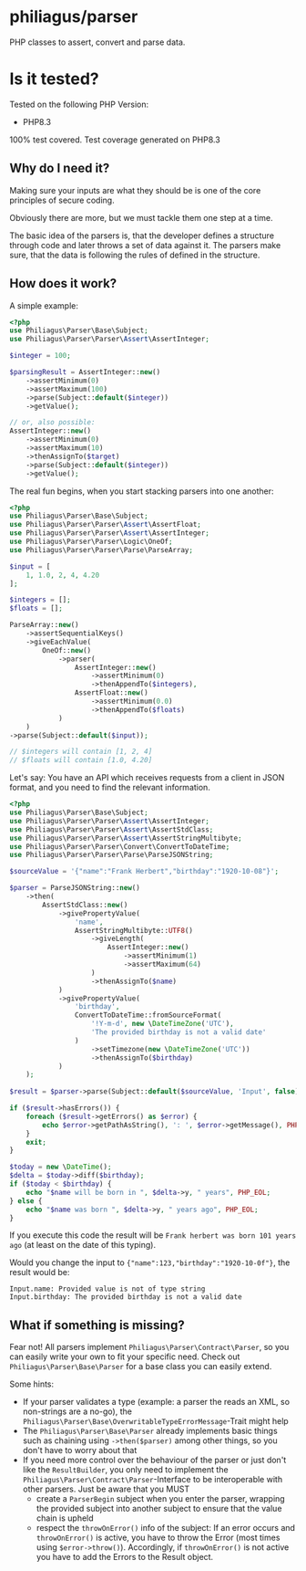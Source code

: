 # philiagus/parser

PHP classes to assert, convert and parse data.

# Is it tested?

Tested on the following PHP Version:

- PHP8.3

100% test covered. Test coverage generated on PHP8.3

## Why do I need it?

Making sure your inputs are what they should be is one of the core principles of secure coding.

Obviously there are more, but we must tackle them one step at a time.

The basic idea of the parsers is, that the developer defines a structure through code and later throws a set of data
against it. The parsers make sure, that the data is following the rules of defined in the structure.

## How does it work?

A simple example:

```php
<?php
use Philiagus\Parser\Base\Subject;
use Philiagus\Parser\Parser\Assert\AssertInteger;

$integer = 100;

$parsingResult = AssertInteger::new()
    ->assertMinimum(0)
    ->assertMaximum(100)
    ->parse(Subject::default($integer))
    ->getValue();

// or, also possible:
AssertInteger::new()
    ->assertMinimum(0)
    ->assertMaximum(10)
    ->thenAssignTo($target)
    ->parse(Subject::default($integer))
    ->getValue();
```

The real fun begins, when you start stacking parsers into one another:

```php
<?php
use Philiagus\Parser\Base\Subject;
use Philiagus\Parser\Parser\Assert\AssertFloat;
use Philiagus\Parser\Parser\Assert\AssertInteger;
use Philiagus\Parser\Parser\Logic\OneOf;
use Philiagus\Parser\Parser\Parse\ParseArray;

$input = [
    1, 1.0, 2, 4, 4.20
];

$integers = [];
$floats = [];

ParseArray::new()
    ->assertSequentialKeys()
    ->giveEachValue(
        OneOf::new()
            ->parser(
                AssertInteger::new()
                    ->assertMinimum(0)
                    ->thenAppendTo($integers),
                AssertFloat::new()
                    ->assertMinimum(0.0)
                    ->thenAppendTo($floats)
            )
    )
->parse(Subject::default($input));

// $integers will contain [1, 2, 4]
// $floats will contain [1.0, 4.20]

```

Let's say: You have an API which receives requests from a client in JSON format, and you need to find the relevant information.

```php
<?php
use Philiagus\Parser\Base\Subject;
use Philiagus\Parser\Parser\Assert\AssertInteger;
use Philiagus\Parser\Parser\Assert\AssertStdClass;
use Philiagus\Parser\Parser\Assert\AssertStringMultibyte;
use Philiagus\Parser\Parser\Convert\ConvertToDateTime;
use Philiagus\Parser\Parser\Parse\ParseJSONString;

$sourceValue = '{"name":"Frank Herbert","birthday":"1920-10-08"}';

$parser = ParseJSONString::new()
    ->then(
        AssertStdClass::new()
            ->givePropertyValue(
                'name',
                AssertStringMultibyte::UTF8()
                    ->giveLength(
                        AssertInteger::new()
                            ->assertMinimum(1)
                            ->assertMaximum(64)
                    )
                    ->thenAssignTo($name)
            )
            ->givePropertyValue(
                'birthday',
                ConvertToDateTime::fromSourceFormat(
                    '!Y-m-d', new \DateTimeZone('UTC'),
                    'The provided birthday is not a valid date'
                )
                    ->setTimezone(new \DateTimeZone('UTC'))
                    ->thenAssignTo($birthday)
            )
    );
    
$result = $parser->parse(Subject::default($sourceValue, 'Input', false));

if ($result->hasErrors()) {
    foreach ($result->getErrors() as $error) {
        echo $error->getPathAsString(), ': ', $error->getMessage(), PHP_EOL;
    }
    exit;
}

$today = new \DateTime();
$delta = $today->diff($birthday);
if ($today < $birthday) {
    echo "$name will be born in ", $delta->y, " years", PHP_EOL;
} else {
    echo "$name was born ", $delta->y, " years ago", PHP_EOL;
}
```

If you execute this code the result will be `Frank herbert was born 101 years ago` (at least on the date of this typing).

Would you change the input to `{"name":123,"birthday":"1920-10-0f"}`, the result would be:
```text
Input.name: Provided value is not of type string
Input.birthday: The provided birthday is not a valid date
```

## What if something is missing?

Fear not! All parsers implement `Philiagus\Parser\Contract\Parser`, so you can easily write your own to fit your specific need. Check out `Philiagus\Parser\Base\Parser` for a base class you can easily extend.

Some hints:
- If your parser validates a type (example: a parser the reads an XML, so non-strings are a no-go), the `Philiagus\Parser\Base\OverwritableTypeErrorMessage`-Trait might help
- The `Philiagus\Parser\Base\Parser` already implements basic things such as chaining using `->then($parser)` among other things, so you don't have to worry about that
- If you need more control over the behaviour of the parser or just don't like the `ResultBuilder`, you only need to implement the `Philiagus\Parser\Contract\Parser`-Interface to be interoperable with other parsers. Just be aware that you MUST
  - create a `ParserBegin` subject when you enter the parser, wrapping the provided subject into another subject to ensure that the value chain is upheld
  - respect the `throwOnError()` info of the subject: If an error occurs and `throwOnError()` is active, you have to throw the Error (most times using `$error->throw()`). Accordingly, if `throwOnError()` is not active you have to add the Errors to the Result object.
